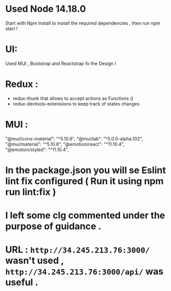 # Used Node 14.18.0

Start with Npm Install to install the required dependencies , then run npm start !

# UI:

Used MUI , Bootstrap and Reactstrap fo the Design !

# Redux :

- redux-thunk that allows to accept actions as Functions ()
- redux-devtools-extensiions to keep track of states changes

# MUI :

"@mui/icons-material": "^5.10.6",
"@mui/lab": "^5.0.0-alpha.102",
"@mui/material": "^5.10.8",
"@emotion/react": "^11.10.4",
"@emotion/styled": "^11.10.4",

# In the package.json you will se Eslint lint fix configured ( Run it using npm run lint:fix )

# I left some clg commented under the purpose of guidance .

# URL : `http://34.245.213.76:3000/` wasn't used , `http://34.245.213.76:3000/api/` was useful .
